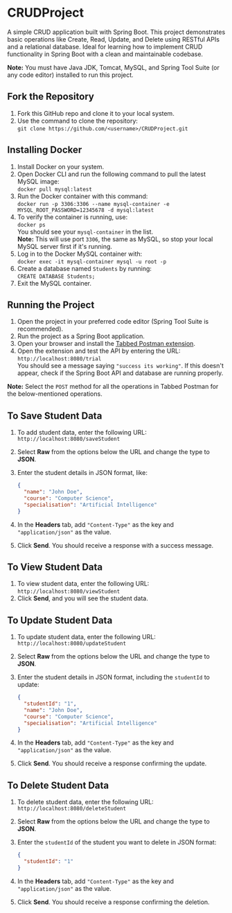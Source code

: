 # CRUDProject
A simple CRUD application built with Spring Boot. This project demonstrates basic operations like Create, Read, Update, and Delete using RESTful APIs and a relational database. Ideal for learning how to implement CRUD functionality in Spring Boot with a clean and maintainable codebase.


**Note:** You must have Java JDK, Tomcat, MySQL, and Spring Tool Suite (or any code editor) installed to run this project.

## Fork the Repository

1. Fork this GitHub repo and clone it to your local system.
2. Use the command to clone the repository:  
   `git clone https://github.com/<username>/CRUDProject.git`

## Installing Docker

1. Install Docker on your system.
2. Open Docker CLI and run the following command to pull the latest MySQL image:  
   `docker pull mysql:latest`
3. Run the Docker container with this command:  
   `docker run -p 3306:3306 --name mysql-container -e MYSQL_ROOT_PASSWORD=12345678 -d mysql:latest`
5. To verify the container is running, use:  
   `docker ps`  
   You should see your `mysql-container` in the list.  
   **Note:** This will use port `3306`, the same as MySQL, so stop your local MySQL server first if it's running.
6. Log in to the Docker MySQL container with:  
   `docker exec -it mysql-container mysql -u root -p`
7. Create a database named `Students` by running:  
   `CREATE DATABASE Students;`
8. Exit the MySQL container.

## Running the Project

1. Open the project in your preferred code editor (Spring Tool Suite is recommended).
2. Run the project as a Spring Boot application.
3. Open your browser and install the [Tabbed Postman extension](https://chromewebstore.google.com/detail/tabbed-postman-rest-clien/coohjcphdfgbiolnekdpbcijmhambjff).
4. Open the extension and test the API by entering the URL:  
   `http://localhost:8080/trial`  
   You should see a message saying `"success its working"`. If this doesn't appear, check if the Spring Boot API and database are running properly.

**Note:** Select the `POST` method for all the operations in Tabbed Postman for the below-mentioned operations.

## To Save Student Data

1. To add student data, enter the following URL:  
   `http://localhost:8080/saveStudent`
2. Select **Raw** from the options below the URL and change the type to **JSON**.
3. Enter the student details in JSON format, like:

   ```json
   {
     "name": "John Doe",
     "course": "Computer Science",
     "specialisation": "Artificial Intelligence"
   }
   ```

4. In the **Headers** tab, add `"Content-Type"` as the key and `"application/json"` as the value.
5. Click **Send**. You should receive a response with a success message.

## To View Student Data

1. To view student data, enter the following URL:  
   `http://localhost:8080/viewStudent`
2. Click **Send**, and you will see the student data.

## To Update Student Data

1. To update student data, enter the following URL:  
   `http://localhost:8080/updateStudent`
2. Select **Raw** from the options below the URL and change the type to **JSON**.
3. Enter the student details in JSON format, including the `studentId` to update:

   ```json
   {
     "studentId": "1",
     "name": "John Doe",
     "course": "Computer Science",
     "specialisation": "Artificial Intelligence"
   }
   ```

4. In the **Headers** tab, add `"Content-Type"` as the key and `"application/json"` as the value.
5. Click **Send**. You should receive a response confirming the update.

## To Delete Student Data

1. To delete student data, enter the following URL:  
   `http://localhost:8080/deleteStudent`
2. Select **Raw** from the options below the URL and change the type to **JSON**.
3. Enter the `studentId` of the student you want to delete in JSON format:

   ```json
   {
     "studentId": "1"
   }
   ```

4. In the **Headers** tab, add `"Content-Type"` as the key and `"application/json"` as the value.
5. Click **Send**. You should receive a response confirming the deletion.


